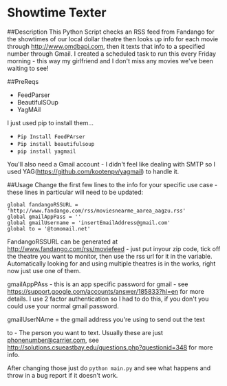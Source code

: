 # Showtime Texter 
##Description
This Python Script checks an RSS feed from Fandango for the showtimes of our local dollar theatre then looks up info for each movie through http://www.omdbapi.com, then it texts that info to a specified number through Gmail. I created a scheduled task to run this every Friday morning - this way my girlfriend and I don't miss any movies we've been waiting to see! 

##PreReqs
  * FeedParser
  * BeautifulSOup
  * YagMAil

I just used pip to install them... 

* `Pip Install FeedPArser`
* `Pip install beautifulsoup`
* `pip install yagmail`

You'll also need a Gmail account - I didn't feel like dealing with SMTP so I used YAG(https://github.com/kootenpv/yagmail) to handle it. 

##Usage
Change the first few lines to the info for your specific use case - these lines in particular will need to be updated:
```
global fandangoRSSURL = 'http://www.fandango.com/rss/moviesnearme_aarea_aagzu.rss'
global gmailAppPass = ''
global gmailUsername = 'insertEmailAddress@gmail.com'
global to = '@tomomail.net'
```
FandangoRSSURL can be generated at http://www.fandango.com/rss/moviefeed - just put inyour zip code, tick off the theatre you want to monitor, then use the rss url for it in the variable. Automatically looking for and using multiple theatres is in the works, right now just use one of them. 

gmailAppPAss - this is an app specific password for gmail - see https://support.google.com/accounts/answer/185833?hl=en for more details. I use 2 factor authentication so I had to do this, if you don't you could use your normal gmail password. 

gmailUserNAme = the gmail address you're using to send out the text

to  - The person you want to text. Usually these are just phonenumber@carrier.com, see http://solutions.csueastbay.edu/questions.php?questionid=348 for more info. 

After changing those just do `python main.py` and see what happens and throw in a bug report if it doesn't work. 



